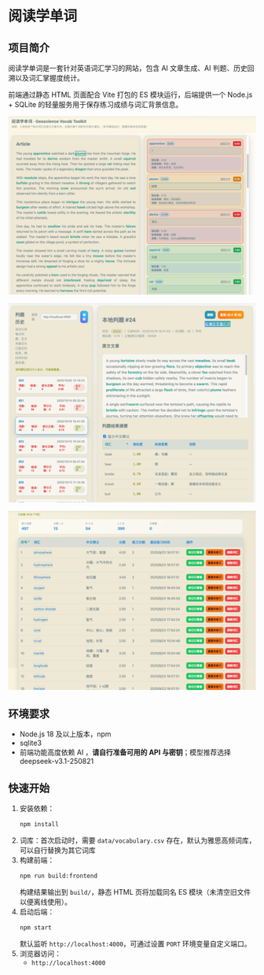 # 阅读学单词

## 项目简介
阅读学单词是一套针对英语词汇学习的网站，包含 AI 文章生成、AI 判题、历史回溯以及词汇掌握度统计。

前端通过静态 HTML 页面配合 Vite 打包的 ES 模块运行，后端提供一个 Node.js + SQLite 的轻量服务用于保存练习成绩与词汇背景信息。

![reading.png](assets/reading.png)

![history.png](assets/history.png)

![words.png](assets/words.png)

## 环境要求
- Node.js 18 及以上版本，npm
- sqlite3
- 前端功能高度依赖 AI ，**请自行准备可用的 API 与密钥**；模型推荐选择deepseek-v3.1-250821

## 快速开始
1. 安装依赖：
   ```bash
   npm install
   ```
2. 词库：首次启动时，需要 `data/vocabulary.csv` 存在，默认为雅思高频词库，可以自行替换为其它词库
3. 构建前端：
   ```bash
   npm run build:frontend
   ```
   构建结果输出到 `build/`，静态 HTML 页将加载同名 ES 模块（未清空旧文件以便离线使用）。
4. 启动后端：
   ```bash
   npm start
   ```
   默认监听 `http://localhost:4000`，可通过设置 `PORT` 环境变量自定义端口。
5. 浏览器访问：
   - `http://localhost:4000`
